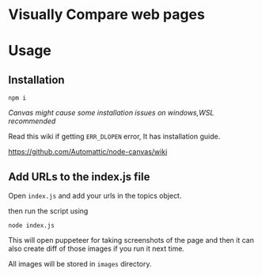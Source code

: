 # Visually Compare web pages

# Usage

## Installation

```shell
npm i
```
_Canvas might cause some installation issues on windows,WSL recommended_

Read this wiki if getting `ERR_DLOPEN` error, It has installation guide.

https://github.com/Automattic/node-canvas/wiki

## Add URLs to the index.js file

Open `index.js` and add your urls in the topics object.

then run the script using

```shell
node index.js
```

This will open puppeteer for taking screenshots of the page and then it can also create diff of those images if you run it next time.

All images will be stored in `images` directory.
